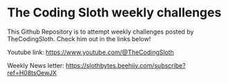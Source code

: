 # The Coding Sloth weekly challenges

This Github Repository is to attempt weekly challenges posted by TheCodingSloth. Check him out in the links below!

Youtube link: https://www.youtube.com/@TheCodingSloth

Weekly News letter: https://slothbytes.beehiiv.com/subscribe?ref=H08tsOewJX


